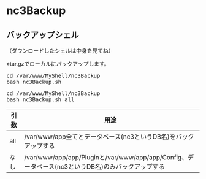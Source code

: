 # nc3Backup

## バックアップシェル
（ダウンロードしたシェルは中身を見てね）

※tar.gzでローカルにバックアップします。

<pre>
cd /var/www/MyShell/nc3Backup
bash nc3Backup.sh
</pre>

<pre>
cd /var/www/MyShell/nc3Backup
bash nc3Backup.sh all
</pre>


| 引数           | 用途                                  |
| -------------- | ------------------------------------- |
| all            | /var/www/app全てとデータベース(nc3というDB名)をバックアップする |
| なし           | /var/www/app/app/Pluginと/var/www/app/app/Config、データベース(nc3というDB名)のみバックアップする |

